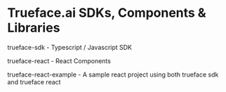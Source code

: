 # Trueface.ai SDKs, Components & Libraries

trueface-sdk - Typescript / Javascript SDK

trueface-react - React Components

trueface-react-example - A sample react project using both trueface sdk and trueface react

